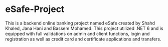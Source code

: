 # eSafe-Project
This is a backend online banking project named eSafe created by Shahd Khaled, Jana Hani and Bassem Mohamed.
This project utilized .NET 6 and is equipped with full validations on admin and client functions, login and registration as well as credit card and certificate applications and transfers.
